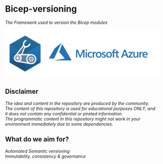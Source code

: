 # Bicep-versioning
*The Framework used to version the Bicep modules*

![Bicep](.img/bicep.jpeg)  

## Disclaimer  
*The idea and content in the repository are produced by the community.*  
*The content of this repository is used for educational purposes ONLY, and it does not contain any confidential or pirated information.*  
*The programmatic content in this repository might not work in your environment immediately due to some dependencies.*

## What do we aim for?
*Automated Semantic versioning*  
*Immutability, consistency & governance*  

